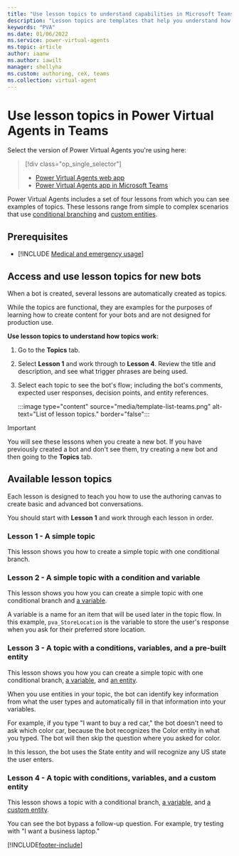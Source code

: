 ```yaml
---
title: "Use lesson topics to understand capabilities in Microsoft Teams"
description: "Lesson topics are templates that help you understand how to create conversations in the Power Virtual Agents app in Teams."
keywords: "PVA"
ms.date: 01/06/2022
ms.service: power-virtual-agents
ms.topic: article
author: iaanw
ms.author: iawilt
manager: shellyha
ms.custom: authoring, ceX, teams
ms.collection: virtual-agent
---
```




# Use lesson topics in Power Virtual Agents in Teams

Select the version of Power Virtual Agents you're using here:

> [!div class="op_single_selector"]
> - [Power Virtual Agents web app](../authoring-template-topics.md)
> - [Power Virtual Agents app in Microsoft Teams](authoring-template-topics-teams.md)



Power Virtual Agents includes a set of four lessons from which you can see examples of topics. These lessons range from simple to complex scenarios that use [conditional branching](authoring-create-edit-topics-teams.md) and [custom entities](advanced-entities-slot-filling-teams.md).

## Prerequisites

- [!INCLUDE [Medical and emergency usage](includes/pva-usage-limitations-teams.md)]



## Access and use lesson topics for new bots

When a bot is created, several lessons are automatically created as topics. 

While the topics are functional, they are examples for the purposes of learning how to create content for your bots and are not designed for production use.

**Use lesson topics to understand how topics work:**

1. Go to the **Topics** tab.

1. Select **Lesson 1** and work through to **Lesson 4**. Review the title and description, and see what trigger phrases are being used.  

1. Select each topic to see the bot's flow; including the bot's comments, expected user responses, decision points, and entity references.

   :::image type="content" source="media/template-list-teams.png" alt-text="List of lesson topics." border="false":::

>[!IMPORTANT]
>You will see these lessons when you create a new bot. If you have previously created a bot and don't see them, try creating a new bot and then going to the **Topics** tab.

## Available lesson topics

Each lesson is designed to teach you how to use the authoring canvas to create basic and advanced bot conversations.

You should start with **Lesson 1** and work through each lesson in order.

### Lesson 1 - A simple topic

This lesson shows you how to create a simple topic with one conditional branch.

### Lesson 2 - A simple topic with a condition and variable

This lesson shows you how you can create a simple topic with one conditional branch and [a variable](authoring-variables-teams.md).

A variable is a name for an item that will be used later in the topic flow. In this example, `pva_StoreLocation` is the variable to store the user's response when you ask for their preferred store location.

### Lesson 3 - A topic with a conditions, variables, and a pre-built entity

This lesson shows you how you can create a simple topic with one conditional branch, [a variable](authoring-variables-teams.md), and [an entity](advanced-entities-slot-filling-teams.md).

When you use entities in your topic, the bot can identify key information from what the user types and automatically fill in that information into your variables. 

For example, if you type "I want to buy a red car," the bot doesn't need to ask which color car, because the bot recognizes the Color entity in what you typed. The bot will then skip the question where you asked for color.
 
In this lesson, the bot uses the State entity and will recognize any US state the user enters.


### Lesson 4 - A topic with conditions, variables, and a custom entity

This lesson shows a topic with a conditional branch, [a variable](authoring-variables-teams.md), and [a custom entity](advanced-entities-slot-filling-teams.md). 

You can see the bot bypass a follow-up question. For example, try testing with "I want a business laptop."






[!INCLUDE[footer-include](../includes/footer-banner.md)]
